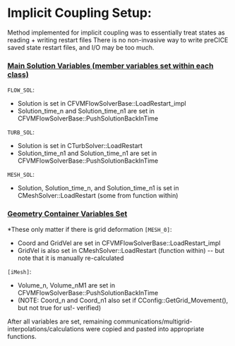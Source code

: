 # Implicit Coupling Setup:

Method implemented for implicit coupling was to essentially treat states as reading + writing restart files
There is no non-invasive way to write preCICE saved state restart files, and I/O may be too much.

### <ins>Main Solution Variables (member variables set within each class)</ins>

`FLOW_SOL`:
- Solution is set in CFVMFlowSolverBase::LoadRestart_impl
- Solution_time_n and Solution_time_n1 are set in CFVMFlowSolverBase::PushSolutionBackInTime


`TURB_SOL`:
- Solution is set in CTurbSolver::LoadRestart
- Solution_time_n1 and Solution_time_n1 are set in CFVMFlowSolverBase::PushSolutionBackInTime


`MESH_SOL`:
- Solution, Solution_time_n, and Solution_time_n1 is set in CMeshSolver::LoadRestart (some from function within)


### <ins>Geometry Container Variables Set</ins>

*These only matter if there is grid deformation
`[MESH_0]`:
- Coord and GridVel are set in CFVMFlowSolverBase::LoadRestart_impl
- GridVel is also set in CMeshSolver::LoadRestart (function within) -- but note that it is manually re-calculated


`[iMesh]`:
- Volume_n, Volume_nM1 are set in CFVMFlowSolverBase::PushSolutionBackInTime
- (NOTE: Coord_n and Coord_n1 also set if CConfig::GetGrid_Movement(), but not true for us!- verified)



After all variables are set, remaining communications/multigrid-interpolations/calculations were copied and pasted into appropriate functions.
